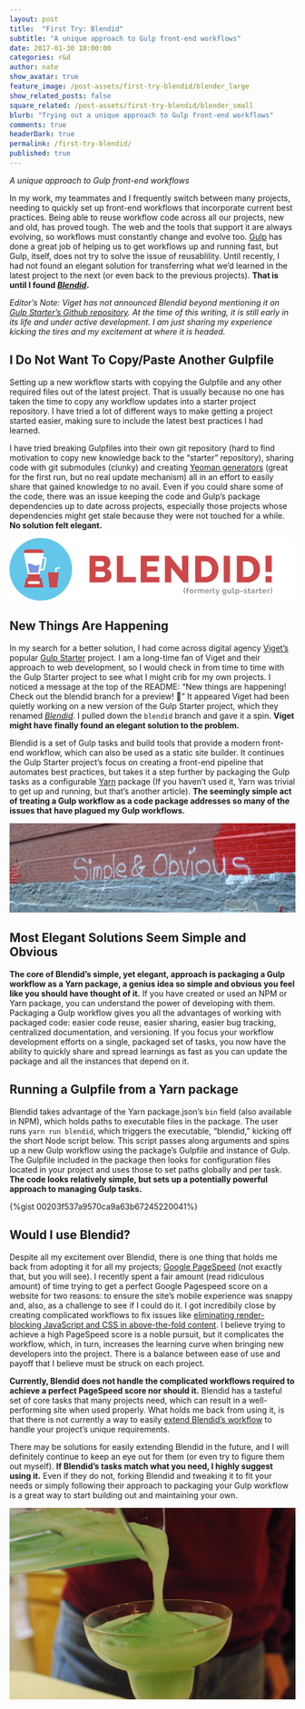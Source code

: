 ```yaml
---
layout: post
title:  "First Try: Blendid"
subtitle: "A unique approach to Gulp front-end workflows"
date: 2017-01-30 10:00:00
categories: r&d
author: nate
show_avatar: true
feature_image: /post-assets/first-try-blendid/blender_large
show_related_posts: false
square_related: /post-assets/first-try-blendid/blender_small
blurb: "Trying out a unique approach to Gulp front-end workflows"
comments: true
headerDark: true
permalink: /first-try-blendid/
published: true
---
```


_A unique approach to Gulp front-end workflows_

In my work, my teammates and I frequently switch between many projects, needing to quickly  set up front-end workflows that incorporate current best practices. Being able to reuse workflow code across all our projects, new and old, has proved tough. The web and the tools that support it are always evolving, so workflows must constantly change and evolve too. [Gulp](http://gulpjs.com/) has done a great job of helping us to get workflows up and running fast, but Gulp, itself, does not try to solve the issue of reusablility. Until recently, I had not found an elegant solution for transferring what we&rsquo;d learned in the latest project to the next (or even back to the previous projects). **That is until I found [_Blendid_](https://github.com/vigetlabs/gulp-starter/tree/blendid).**

_Editor&rsquo;s Note: Viget has not announced Blendid beyond mentioning it on [Gulp Starter&rsquo;s Github repository](https://github.com/vigetlabs/gulp-starter). At the time of this writing, it is still early in its life and under active development. I am just sharing my experience kicking the tires and my excitement at where it is headed._

## I Do Not Want To Copy/Paste Another Gulpfile
Setting up a new workflow starts with copying the Gulpfile and any other required files out of the latest project. That is usually because no one has taken the time to copy any workflow updates into a starter project repository. I have tried a lot of different ways to make getting a project started easier, making sure to include the latest best practices I had learned.

I have tried breaking Gulpfiles into their own git repository (hard to find motivation to copy new knowledge back to the &ldquo;starter&rdquo; repository), sharing code with git submodules (clunky) and creating [Yeoman generators](http://yeoman.io/) (great for the first run, but no real update mechanism) all in an effort to easily share that gained knowledge to no avail. Even if you could share some of the code, there was an issue keeping the code and Gulp&rsquo;s package dependencies up to date across projects, especially those projects whose dependencies might get stale because they were not touched for a while. **No solution felt elegant.**

<img title="Blendid logo" src="/img/post-assets/first-try-blendid/blendid-logo.png" alt="Blendid logo">

## New Things Are Happening

In my search for a better solution, I had come across digital agency [Viget&rsquo;s](https://viget.com) popular [Gulp Starter](https://github.com/vigetlabs/gulp-starter) project. I am a long-time fan of Viget and their approach to web development, so I would check in from time to time with the Gulp Starter project to see what I might crib for my own projects. I noticed a message at the top of the README: &ldquo;New things are happening! Check out the blendid branch for a preview! 🎁&rdquo; It appeared Viget had been quietly working on a new version of the Gulp Starter project, which they renamed [_Blendid_](https://github.com/vigetlabs/gulp-starter/tree/blendid). I pulled down the `blendid` branch and gave it a spin. **Viget might have finally found an elegant solution to the problem.**

Blendid is a set of Gulp tasks and build tools that provide a modern front-end workflow, which can also be used as a static site builder. It continues the Gulp Starter project&rsquo;s focus on creating a front-end pipeline that automates best practices, but takes it a step further by packaging the Gulp tasks as a configurable [Yarn](https://yarnpkg.com) package (If you haven&rsquo;t used it, Yarn was trivial to get up and running, but that&rsquo;s another article). **The seemingly simple act of treating a Gulp workflow as a code package addresses so many of the issues that have plagued my Gulp workflows.**

<img class="post-img-full" title="Words simple and obvious spraypainted on wall" src="/img/post-assets/first-try-blendid/simple-obvious.jpg" alt="Words simple and obvious spraypainted on wall">

## Most Elegant Solutions Seem Simple and Obvious

**The core of Blendid&rsquo;s simple, yet elegant, approach is packaging a Gulp workflow as a Yarn package, a genius idea so simple and obvious you feel like you should have thought of it.** If you have created or used an NPM or Yarn package, you can understand the power of developing with them. Packaging a Gulp workflow gives you all the advantages of working with packaged code: easier code reuse, easier sharing, easier bug tracking, centralized documentation, and versioning. If you focus your workflow development efforts on a single, packaged set of tasks, you now have the ability to quickly share and spread learnings as fast as you can update the package and all the instances that depend on it.

## Running a Gulpfile from a Yarn package

Blendid takes advantage of the Yarn package.json&rsquo;s `bin` field (also available in NPM), which holds paths to executable files in the package. The user runs `yarn run blendid`, which triggers the executable, “blendid,” kicking off the short Node script below. This script passes along arguments and spins up a new Gulp workflow using the package&rsquo;s Gulpfile and instance of Gulp. The Gulpfile included in the package then looks for configuration files located in your project and uses those to set paths globally and per task. **The code looks relatively simple, but sets up a potentially powerful approach to managing Gulp tasks.**

{%gist 00203f537a9570ca9a63b67245220041%}

## Would I use Blendid?

Despite all my excitement over Blendid, there is one thing that holds me back from adopting it for all my projects; [Google PageSpeed](https://developers.google.com/speed/pagespeed/) (not exactly that, but you will see). I recently spent a fair amount (read ridiculous amount) of time trying to get a perfect Google Pagespeed score on a website for two reasons: to ensure the site&rsquo;s mobile experience was snappy and, also, as a challenge to see if I could do it. I got incredibily close by creating complicated workflows to fix issues like [eliminating render-blocking JavaScript and CSS in above-the-fold content](https://developers.google.com/speed/docs/insights/BlockingJS). I believe trying to achieve a high PageSpeed score is a noble pursuit, but it complicates the workflow, which, in turn, increases the learning curve when bringing new developers into the project. There is a balance between ease of use and payoff that I believe must be struck on each project.

**Currently, Blendid does not handle the complicated workflows required to achieve a perfect PageSpeed score nor should it.** Blendid has a tasteful set of core tasks that many projects need, which can result in a well-performing site when used properly. What holds me back from using it, is that there is not currently a way to easily [extend Blendid&rsquo;s workflow](https://github.com/vigetlabs/gulp-starter/tree/blendid#can-i-customize-and-add-gulp-tasks) to handle your project&rsquo;s unique requirements.

There may be solutions for easily extending Blendid in the future, and I will definitely continue to keep an eye out for them (or even try to figure them out myself). **If Blendid&rsquo;s tasks match what you need, I highly suggest using it.** Even if they do not, forking Blendid and tweaking it to fit your needs or simply following their approach to packaging your Gulp workflow is a great way to start building out and maintaining your own.

<img class="post-img-full" title="Blender pouring magaritas" src="/img/post-assets/first-try-blendid/margarita-time.jpg" alt="Blender pouring magaritas">
